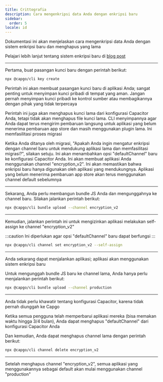 ```yaml
---
title: Crittografia
description: Cara mengenkripsi data Anda dengan enkripsi baru
sidebar:
  order: 5
locale: id
---
```


Dokumentasi ini akan menjelaskan cara mengenkripsi data Anda dengan sistem enkripsi baru dan menghapus yang lama

Pelajari lebih lanjut tentang sistem enkripsi baru di [blog post](/blog/introducing-end-to-end-security-to-capacitor-updater-with-code-signing)

---

Pertama, buat pasangan kunci baru dengan perintah berikut:

```bash
npx @capgo/cli key create
```

Perintah ini akan membuat pasangan kunci baru di aplikasi Anda; sangat penting untuk menyimpan kunci pribadi di tempat yang aman. Jangan pernah menyimpan kunci pribadi ke kontrol sumber atau membagikannya dengan pihak yang tidak terpercaya

Perintah ini juga akan menghapus kunci lama dari konfigurasi Capacitor Anda, tetapi tidak akan menghapus file kunci lama. CLI menyimpannya agar Anda dapat terus mengirim pembaruan langsung untuk aplikasi yang belum menerima pembaruan app store dan masih menggunakan plugin lama. Ini memfasilitasi proses migrasi

Ketika Anda ditanya oleh migrasi, "Apakah Anda ingin mengatur enkripsi dengan channel baru untuk mendukung aplikasi lama dan memfasilitasi migrasi?", silakan setuju. Ini akan menambahkan opsi "defaultChannel" baru ke konfigurasi Capacitor Anda. Ini akan membuat aplikasi Anda menggunakan channel "encryption_v2". Ini akan memastikan bahwa enkripsi baru hanya digunakan oleh aplikasi yang mendukungnya. Aplikasi yang belum menerima pembaruan app store akan terus menggunakan channel default sebelumnya

---

Sekarang, Anda perlu membangun bundle JS Anda dan mengunggahnya ke channel baru. Silakan jalankan perintah berikut:

```bash
npx @capgo/cli bundle upload --channel encryption_v2
```

---

Kemudian, jalankan perintah ini untuk mengizinkan aplikasi melakukan self-assign ke channel "encryption_v2"

:::caution
Ini diperlukan agar opsi "defaultChannel" baru dapat berfungsi
:::

```bash
npx @capgo/cli channel set encryption_v2 --self-assign
```

---

Anda sekarang dapat menjalankan aplikasi; aplikasi akan menggunakan sistem enkripsi baru

Untuk mengunggah bundle JS baru ke channel lama, Anda hanya perlu menjalankan perintah berikut:

```bash
npx @capgo/cli bundle upload --channel production
```

---

Anda tidak perlu khawatir tentang konfigurasi Capacitor, karena tidak pernah diunggah ke Capgo

Ketika semua pengguna telah memperbarui aplikasi mereka (bisa memakan waktu hingga 3/4 bulan), Anda dapat menghapus "defaultChannel" dari konfigurasi Capacitor Anda

Dan kemudian, Anda dapat menghapus channel lama dengan perintah berikut:

```bash
npx @capgo/cli channel delete encryption_v2
```

---

Setelah menghapus channel "encryption_v2", semua aplikasi yang menggunakannya sebagai default akan mulai menggunakan channel "production"